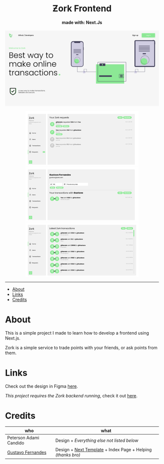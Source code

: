 <h1 align="center">Ƶork Frontend</h1>
<h4 align="center">made with: Next.Js</h4>

<img src="./screenshots/index.png">
<p align="center">
    <span><img src="./screenshots/requests.png" height="178" /></span>
    <span><img src="./screenshots/user.png" height="178" /></span>
    <span><img src="./screenshots/global.png" height="178" /></span>
</p>

---

- [About](#about)
- [Links](#links)
- [Credits](#credits)

# About

This is a simple project I made to learn how to develop a frontend using Next.js.

Zork is a simple service to trade points with your friends, or ask points from them.

# Links

Check out the design in Figma [here](https://www.figma.com/file/p5LW9AS3alXM9dshGBA7Zk/Zork?node-id=0%3A1).

_This project requires the Zork backend running_, check it out [here](https://github.com/wetrustinprize/zork-backend).

# Credits

| who                                               | what                                                                                                         |
| ------------------------------------------------- | ------------------------------------------------------------------------------------------------------------ |
| Peterson Adami Candido                            | Design + _Everything else not listed below_                                                                  |
| [Gustavo Fernandes](https://github.com/nGustavin) | Design + [Next Template](https://github.com/nGustavin/nextjs-template) + Index Page + Helping _(thanks bro)_ |
